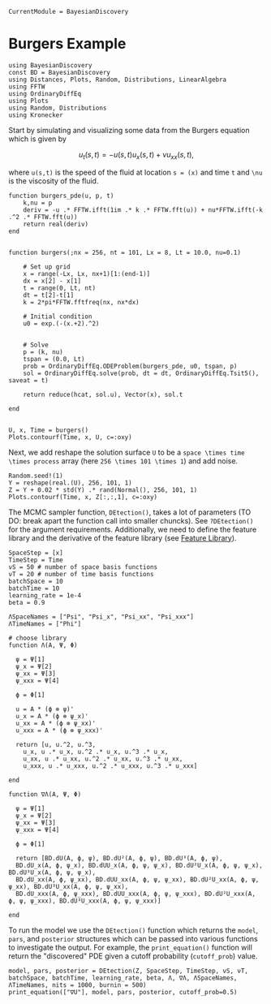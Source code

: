 ```@meta
CurrentModule = BayesianDiscovery
```

# Burgers Example

<!-- ```@setup burgers -->
```
using BayesianDiscovery
const BD = BayesianDiscovery
using Distances, Plots, Random, Distributions, LinearAlgebra
using FFTW
using OrdinaryDiffEq
using Plots
using Random, Distributions
using Kronecker

```


Start by simulating and visualizing some data from the Burgers equation which is given by 
```math
    u_t(s,t) = -u(s,t)u_{x}(s,t) + \nu u_{xx}(s,t),
```
where ``u(s,t)`` is the speed of the fluid at location ``s = (x)`` and time ``t`` and ``\nu`` is the viscosity of the fluid.


<!-- ```@example burgers -->
```
function burgers_pde(u, p, t)
    k,nu = p
    deriv = -u .* FFTW.ifft(1im .* k .* FFTW.fft(u)) + nu*FFTW.ifft(-k .^2 .* FFTW.fft(u))
    return real(deriv)
end


function burgers(;nx = 256, nt = 101, Lx = 8, Lt = 10.0, nu=0.1)

    # Set up grid
    x = range(-Lx, Lx, nx+1)[1:(end-1)]
    dx = x[2] - x[1]
    t = range(0, Lt, nt)
    dt = t[2]-t[1]
    k = 2*pi*FFTW.fftfreq(nx, nx*dx)

    # Initial condition
    u0 = exp.(-(x.+2).^2)


    # Solve
    p = (k, nu)
    tspan = (0.0, Lt)
    prob = OrdinaryDiffEq.ODEProblem(burgers_pde, u0, tspan, p)
    sol = OrdinaryDiffEq.solve(prob, dt = dt, OrdinaryDiffEq.Tsit5(), saveat = t)

    return reduce(hcat, sol.u), Vector(x), sol.t
    
end


U, x, Time = burgers()
Plots.contourf(Time, x, U, c=:oxy)
```

Next, we add reshape the solution surface ``U`` to be a ``space \times time \times process`` array (here ``256 \times 101 \times 1``) and add noise.
<!-- ```@example -->
```
Random.seed!(1)
Y = reshape(real.(U), 256, 101, 1)
Z = Y + 0.02 * std(Y) .* rand(Normal(), 256, 101, 1)
Plots.contourf(Time, x, Z[:,:,1], c=:oxy)
```

The MCMC sampler function, `DEtection()`, takes a lot of parameters (TO DO: break apart the function call into smaller chuncks). See `?DEtection()` for the argument requirements. Additionally, we need to define the feature library and the derivative of the feature library (see [Feature Library](@ref)).

<!-- ```@example -->
```
SpaceStep = [x]
TimeStep = Time
νS = 50 # number of space basis functions
νT = 20 # number of time basis functions
batchSpace = 10
batchTime = 10
learning_rate = 1e-4
beta = 0.9

ΛSpaceNames = ["Psi", "Psi_x", "Psi_xx", "Psi_xxx"]
ΛTimeNames = ["Phi"]

# choose library
function Λ(A, Ψ, Φ)
    
  ψ = Ψ[1]
  ψ_x = Ψ[2]
  ψ_xx = Ψ[3]
  ψ_xxx = Ψ[4]

  ϕ = Φ[1]

  u = A * (ϕ ⊗ ψ)'
  u_x = A * (ϕ ⊗ ψ_x)'
  u_xx = A * (ϕ ⊗ ψ_xx)'
  u_xxx = A * (ϕ ⊗ ψ_xxx)'

  return [u, u.^2, u.^3,
    u_x, u .* u_x, u.^2 .* u_x, u.^3 .* u_x,
    u_xx, u .* u_xx, u.^2 .* u_xx, u.^3 .* u_xx,
    u_xxx, u .* u_xxx, u.^2 .* u_xxx, u.^3 .* u_xxx]

end

function ∇Λ(A, Ψ, Φ)
  
  ψ = Ψ[1]
  ψ_x = Ψ[2]
  ψ_xx = Ψ[3]
  ψ_xxx = Ψ[4]

  ϕ = Φ[1]

  return [BD.dU(A, ϕ, ψ), BD.dU²(A, ϕ, ψ), BD.dU³(A, ϕ, ψ),
  BD.dU_x(A, ϕ, ψ_x), BD.dUU_x(A, ϕ, ψ, ψ_x), BD.dU²U_x(A, ϕ, ψ, ψ_x), BD.dU³U_x(A, ϕ, ψ, ψ_x),
  BD.dU_xx(A, ϕ, ψ_xx), BD.dUU_xx(A, ϕ, ψ, ψ_xx), BD.dU²U_xx(A, ϕ, ψ, ψ_xx), BD.dU³U_xx(A, ϕ, ψ, ψ_xx),
  BD.dU_xxx(A, ϕ, ψ_xxx), BD.dUU_xxx(A, ϕ, ψ, ψ_xxx), BD.dU²U_xxx(A, ϕ, ψ, ψ_xxx), BD.dU³U_xxx(A, ϕ, ψ, ψ_xxx)]

end
```


To run the model we use the `DEtection()` function which returns the `model`, `pars`, and `posterior` structures which can be passed into various functions to investigate the output. For example, the `print_equation()` function will return the "discovered" PDE given a cutoff probability (`cutoff_prob`) value.
<!-- ```@example -->
```
model, pars, posterior = DEtection(Z, SpaceStep, TimeStep, νS, νT, batchSpace, batchTime, learning_rate, beta, Λ, ∇Λ, ΛSpaceNames, ΛTimeNames, nits = 1000, burnin = 500)
print_equation(["∇U"], model, pars, posterior, cutoff_prob=0.5)
```
